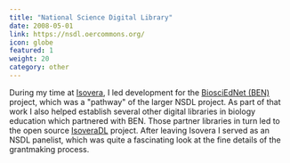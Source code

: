 ```yaml
---
title: "National Science Digital Library"
date: 2008-05-01
link: https://nsdl.oercommons.org/
icon: globe
featured: 1
weight: 20
category: other
---
```


During my time at [Isovera](https://isovera.com/), I led development for the [BiosciEdNet (BEN)](http://www.biosciednet.org/) project, which was a "pathway" of the larger NSDL project. As part of that work I also helped establish several other digital libraries in biology education which partnered with BEN. Those partner libraries in turn led to the open source [IsoveraDL](http://saas.aaas.org/isoveradl-wiki/) project. After leaving Isovera I served as an NSDL panelist, which was quite a fascinating look at the fine details of the grantmaking process.